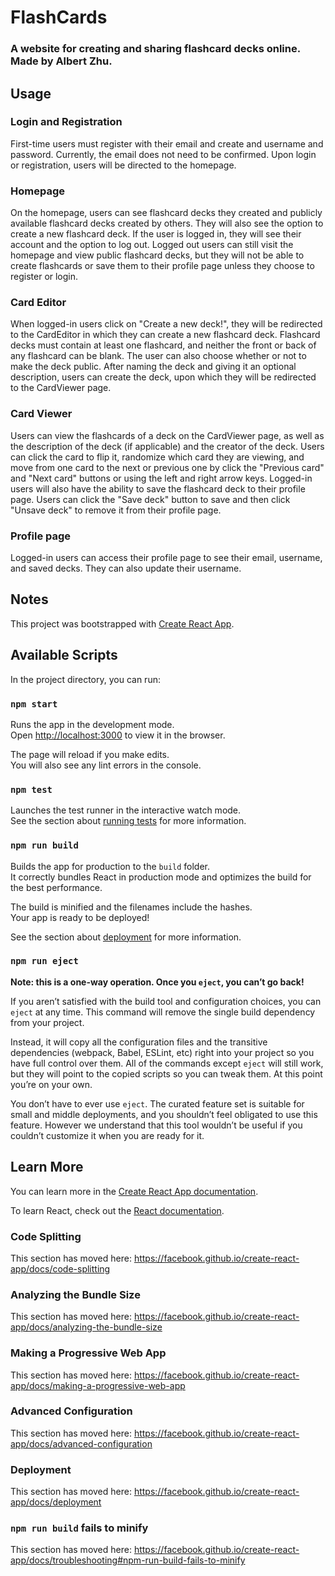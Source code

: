 # FlashCards

### A website for creating and sharing flashcard decks online. Made by Albert Zhu.

## Usage

### Login and Registration

First-time users must register with their email and create and username and password. Currently, the email does not need to be confirmed. Upon login or registration, users will be directed to the homepage.

### Homepage

On the homepage, users can see flashcard decks they created and publicly available flashcard decks created by others. They will also see the option to create a new flashcard deck. If the user is logged in, they will see their account and the option to log out. Logged out users can still visit the homepage and view public flashcard decks, but they will not be able to create flashcards or save them to their profile page unless they choose to register or login.

### Card Editor

When logged-in users click on "Create a new deck!", they will be redirected to the CardEditor in which they can create a new flashcard deck. Flashcard decks must contain at least one flashcard, and neither the front or back of any flashcard can be blank. The user can also choose whether or not to make the deck public. After naming the deck and giving it an optional description, users can create the deck, upon which they will be redirected to the CardViewer page.

### Card Viewer

Users can view the flashcards of a deck on the CardViewer page, as well as the description of the deck (if applicable) and the creator of the deck. Users can click the card to flip it, randomize which card they are viewing, and move from one card to the next or previous one by click the "Previous card" and "Next card" buttons or using the left and right arrow keys. Logged-in users will also have the ability to save the flashcard deck to their profile page. Users can click the "Save deck" button to save and then click "Unsave deck" to remove it from their profile page.

### Profile page

Logged-in users can access their profile page to see their email, username, and saved decks. They can also update their username.

## Notes

This project was bootstrapped with [Create React App](https://github.com/facebook/create-react-app).

## Available Scripts

In the project directory, you can run:

### `npm start`

Runs the app in the development mode.<br />
Open [http://localhost:3000](http://localhost:3000) to view it in the browser.

The page will reload if you make edits.<br />
You will also see any lint errors in the console.

### `npm test`

Launches the test runner in the interactive watch mode.<br />
See the section about [running tests](https://facebook.github.io/create-react-app/docs/running-tests) for more information.

### `npm run build`

Builds the app for production to the `build` folder.<br />
It correctly bundles React in production mode and optimizes the build for the best performance.

The build is minified and the filenames include the hashes.<br />
Your app is ready to be deployed!

See the section about [deployment](https://facebook.github.io/create-react-app/docs/deployment) for more information.

### `npm run eject`

**Note: this is a one-way operation. Once you `eject`, you can’t go back!**

If you aren’t satisfied with the build tool and configuration choices, you can `eject` at any time. This command will remove the single build dependency from your project.

Instead, it will copy all the configuration files and the transitive dependencies (webpack, Babel, ESLint, etc) right into your project so you have full control over them. All of the commands except `eject` will still work, but they will point to the copied scripts so you can tweak them. At this point you’re on your own.

You don’t have to ever use `eject`. The curated feature set is suitable for small and middle deployments, and you shouldn’t feel obligated to use this feature. However we understand that this tool wouldn’t be useful if you couldn’t customize it when you are ready for it.

## Learn More

You can learn more in the [Create React App documentation](https://facebook.github.io/create-react-app/docs/getting-started).

To learn React, check out the [React documentation](https://reactjs.org/).

### Code Splitting

This section has moved here: https://facebook.github.io/create-react-app/docs/code-splitting

### Analyzing the Bundle Size

This section has moved here: https://facebook.github.io/create-react-app/docs/analyzing-the-bundle-size

### Making a Progressive Web App

This section has moved here: https://facebook.github.io/create-react-app/docs/making-a-progressive-web-app

### Advanced Configuration

This section has moved here: https://facebook.github.io/create-react-app/docs/advanced-configuration

### Deployment

This section has moved here: https://facebook.github.io/create-react-app/docs/deployment

### `npm run build` fails to minify

This section has moved here: https://facebook.github.io/create-react-app/docs/troubleshooting#npm-run-build-fails-to-minify
